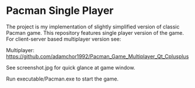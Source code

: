 # Pacman Single Player
The project is my implementation of slightly simplified version of classic Pacman game. This repository features single player version of the game. For client-server based multiplayer version see: 

Multiplayer: https://github.com/adamchor1992/Pacman_Game_Multiplayer_Qt_Cplusplus

See screenshot.jpg for quick glance at game window.

Run executable/Pacman.exe to start the game.
